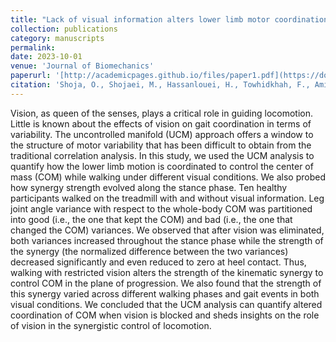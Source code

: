 ```yaml
---
title: "Lack of visual information alters lower limb motor coordination to control center of mass trajectory during walking"
collection: publications
category: manuscripts
permalink:
date: 2023-10-01
venue: 'Journal of Biomechanics'
paperurl: '[http://academicpages.github.io/files/paper1.pdf](https://doi.org/10.1016/j.jbiomech.2023.111650)'
citation: 'Shoja, O., Shojaei, M., Hassanlouei, H., Towhidkhah, F., Amiri, M., Boroomand, H., ... & Zhang, L. (2023). Lack of visual information alters lower limb motor coordination to control center of mass trajectory during walking. Journal of Biomechanics, 155, 111650.'
---
```


Vision, as queen of the senses, plays a critical role in guiding locomotion. Little is known about the effects of vision on gait coordination in terms of variability. The uncontrolled manifold (UCM) approach offers a window to the structure of motor variability that has been difficult to obtain from the traditional correlation analysis. In this study, we used the UCM analysis to quantify how the lower limb motion is coordinated to control the center of mass (COM) while walking under different visual conditions. We also probed how synergy strength evolved along the stance phase. Ten healthy participants walked on the treadmill with and without visual information. Leg joint angle variance with respect to the whole-body COM was partitioned into good (i.e., the one that kept the COM) and bad (i.e., the one that changed the COM) variances. We observed that after vision was eliminated, both variances increased throughout the stance phase while the strength of the synergy (the normalized difference between the two variances) decreased significantly and even reduced to zero at heel contact. Thus, walking with restricted vision alters the strength of the kinematic synergy to control COM in the plane of progression. We also found that the strength of this synergy varied across different walking phases and gait events in both visual conditions. We concluded that the UCM analysis can quantify altered coordination of COM when vision is blocked and sheds insights on the role of vision in the synergistic control of locomotion.
